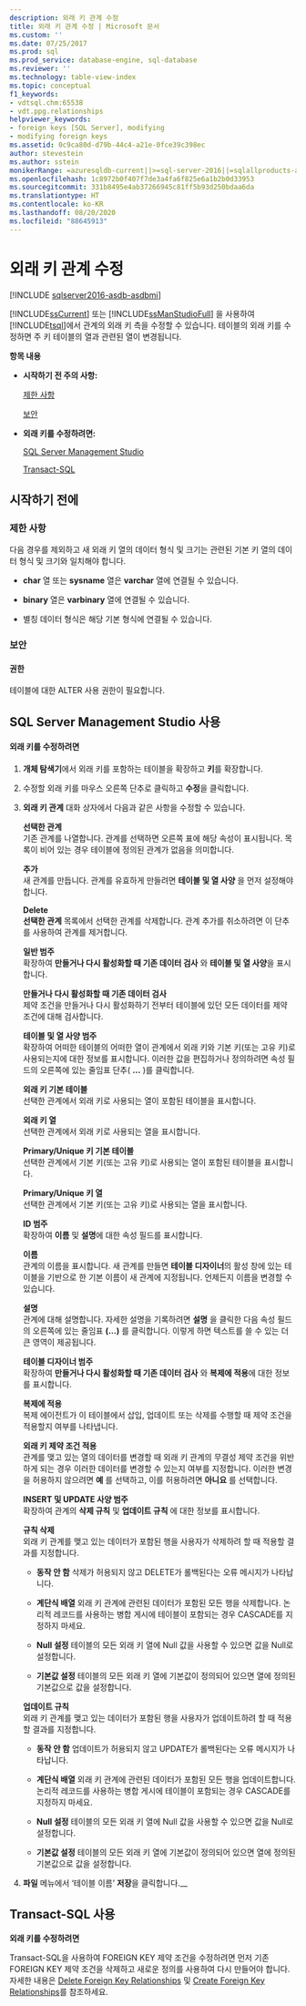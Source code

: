 ```yaml
---
description: 외래 키 관계 수정
title: 외래 키 관계 수정 | Microsoft 문서
ms.custom: ''
ms.date: 07/25/2017
ms.prod: sql
ms.prod_service: database-engine, sql-database
ms.reviewer: ''
ms.technology: table-view-index
ms.topic: conceptual
f1_keywords:
- vdtsql.chm:65538
- vdt.ppg.relationships
helpviewer_keywords:
- foreign keys [SQL Server], modifying
- modifying foreign keys
ms.assetid: 0c9ca80d-d79b-44c4-a21e-0fce39c398ec
author: stevestein
ms.author: sstein
monikerRange: =azuresqldb-current||>=sql-server-2016||=sqlallproducts-allversions||>=sql-server-linux-2017||=azuresqldb-mi-current
ms.openlocfilehash: 1c8972b0f407f7de3a4fa6f825e6a1b2b0d33953
ms.sourcegitcommit: 331b8495e4ab37266945c81ff5b93d250bdaa6da
ms.translationtype: HT
ms.contentlocale: ko-KR
ms.lasthandoff: 08/20/2020
ms.locfileid: "88645913"
---
```

# <a name="modify-foreign-key-relationships"></a>외래 키 관계 수정

[!INCLUDE [sqlserver2016-asdb-asdbmi](../../includes/applies-to-version/sqlserver2016-asdb-asdbmi.md)]

  [!INCLUDE[ssCurrent](../../includes/sscurrent-md.md)] 또는 [!INCLUDE[ssManStudioFull](../../includes/ssmanstudiofull-md.md)] 을 사용하여 [!INCLUDE[tsql](../../includes/tsql-md.md)]에서 관계의 외래 키 측을 수정할 수 있습니다. 테이블의 외래 키를 수정하면 주 키 테이블의 열과 관련된 열이 변경됩니다.  
  
 **항목 내용**  
  
-   **시작하기 전 주의 사항:**  
  
     [제한 사항](#Restrictions)  
  
     [보안](#Security)  
  
-   **외래 키를 수정하려면:**  
  
     [SQL Server Management Studio](#SSMSProcedure)  
  
     [Transact-SQL](#TsqlProcedure)  
  
##  <a name="before-you-begin"></a><a name="BeforeYouBegin"></a> 시작하기 전에  
  
###  <a name="limitations-and-restrictions"></a><a name="Restrictions"></a> 제한 사항  
 다음 경우를 제외하고 새 외래 키 열의 데이터 형식 및 크기는 관련된 기본 키 열의 데이터 형식 및 크기와 일치해야 합니다.  
  
-   **char** 열 또는 **sysname** 열은 **varchar** 열에 연결될 수 있습니다.  
  
-   **binary** 열은 **varbinary** 열에 연결될 수 있습니다.  
  
-   별칭 데이터 형식은 해당 기본 형식에 연결될 수 있습니다.  
  
###  <a name="security"></a><a name="Security"></a> 보안  
  
####  <a name="permissions"></a><a name="Permissions"></a> 권한  
 테이블에 대한 ALTER 사용 권한이 필요합니다.  
  
##  <a name="using-sql-server-management-studio"></a><a name="SSMSProcedure"></a> SQL Server Management Studio 사용  
  
#### <a name="to-modify-a-foreign-key"></a>외래 키를 수정하려면  
  
1.  **개체 탐색기**에서 외래 키를 포함하는 테이블을 확장하고 **키**를 확장합니다.  
  
2.  수정할 외래 키를 마우스 오른쪽 단추로 클릭하고 **수정**을 클릭합니다.  
  
3.  **외래 키 관계** 대화 상자에서 다음과 같은 사항을 수정할 수 있습니다.  
  
     **선택한 관계**  
     기존 관계를 나열합니다. 관계를 선택하면 오른쪽 표에 해당 속성이 표시됩니다. 목록이 비어 있는 경우 테이블에 정의된 관계가 없음을 의미합니다.  
  
     **추가**  
     새 관계를 만듭니다. 관계를 유효하게 만들려면 **테이블 및 열 사양** 을 먼저 설정해야 합니다.  
  
     **Delete**  
     **선택한 관계** 목록에서 선택한 관계를 삭제합니다. 관계 추가를 취소하려면 이 단추를 사용하여 관계를 제거합니다.  
  
     **일반 범주**  
     확장하여 **만들거나 다시 활성화할 때 기존 데이터 검사** 와 **테이블 및 열 사양**을 표시합니다.  
  
     **만들거나 다시 활성화할 때 기존 데이터 검사**  
     제약 조건을 만들거나 다시 활성화하기 전부터 테이블에 있던 모든 데이터를 제약 조건에 대해 검사합니다.  
  
     **테이블 및 열 사양 범주**  
     확장하여 어떠한 테이블의 어떠한 열이 관계에서 외래 키와 기본 키(또는 고유 키)로 사용되는지에 대한 정보를 표시합니다. 이러한 값을 편집하거나 정의하려면 속성 필드의 오른쪽에 있는 줄임표 단추( **...** )를 클릭합니다.  
  
     **외래 키 기본 테이블**  
     선택한 관계에서 외래 키로 사용되는 열이 포함된 테이블을 표시합니다.  
  
     **외래 키 열**  
     선택한 관계에서 외래 키로 사용되는 열을 표시합니다.  
  
     **Primary/Unique 키 기본 테이블**  
     선택한 관계에서 기본 키(또는 고유 키)로 사용되는 열이 포함된 테이블을 표시합니다.  
  
     **Primary/Unique 키 열**  
     선택한 관계에서 기본 키(또는 고유 키)로 사용되는 열을 표시합니다.  
  
     **ID 범주**  
     확장하여 **이름** 및 **설명**에 대한 속성 필드를 표시합니다.  
  
     **이름**  
     관계의 이름을 표시합니다. 새 관계를 만들면 **테이블 디자이너**의 활성 창에 있는 테이블을 기반으로 한 기본 이름이 새 관계에 지정됩니다. 언제든지 이름을 변경할 수 있습니다.  
  
     **설명**  
     관계에 대해 설명합니다. 자세한 설명을 기록하려면 **설명** 을 클릭한 다음 속성 필드의 오른쪽에 있는 줄임표 **(...)** 를 클릭합니다. 이렇게 하면 텍스트를 쓸 수 있는 더 큰 영역이 제공됩니다.  
  
     **테이블 디자이너 범주**  
     확장하여 **만들거나 다시 활성화할 때 기존 데이터 검사** 와 **복제에 적용**에 대한 정보를 표시합니다.  
  
     **복제에 적용**  
     복제 에이전트가 이 테이블에서 삽입, 업데이트 또는 삭제를 수행할 때 제약 조건을 적용할지 여부를 나타냅니다.  
  
     **외래 키 제약 조건 적용**  
     관계를 맺고 있는 열의 데이터를 변경할 때 외래 키 관계의 무결성 제약 조건을 위반하게 되는 경우 이러한 데이터를 변경할 수 있는지 여부를 지정합니다. 이러한 변경을 허용하지 않으려면 **예** 를 선택하고, 이를 허용하려면 **아니요** 를 선택합니다.  
  
     **INSERT 및 UPDATE 사양 범주**  
     확장하여 관계의 **삭제 규칙** 및 **업데이트 규칙** 에 대한 정보를 표시합니다.  
  
     **규칙 삭제**  
     외래 키 관계를 맺고 있는 데이터가 포함된 행을 사용자가 삭제하려 할 때 적용할 결과를 지정합니다.  
  
    -   **동작 안 함** 삭제가 허용되지 않고 DELETE가 롤백된다는 오류 메시지가 나타납니다.  
  
    -   **계단식 배열** 외래 키 관계에 관련된 데이터가 포함된 모든 행을 삭제합니다. 논리적 레코드를 사용하는 병합 게시에 테이블이 포함되는 경우 CASCADE를 지정하지 마세요.  
  
    -   **Null 설정** 테이블의 모든 외래 키 열에 Null 값을 사용할 수 있으면 값을 Null로 설정합니다.  
  
    -   **기본값 설정** 테이블의 모든 외래 키 열에 기본값이 정의되어 있으면 열에 정의된 기본값으로 값을 설정합니다.  
  
     **업데이트 규칙**  
     외래 키 관계를 맺고 있는 데이터가 포함된 행을 사용자가 업데이트하려 할 때 적용할 결과를 지정합니다.  
  
    -   **동작 안 함** 업데이트가 허용되지 않고 UPDATE가 롤백된다는 오류 메시지가 나타납니다.  
  
    -   **계단식 배열** 외래 키 관계에 관련된 데이터가 포함된 모든 행을 업데이트합니다. 논리적 레코드를 사용하는 병합 게시에 테이블이 포함되는 경우 CASCADE를 지정하지 마세요.  
  
    -   **Null 설정** 테이블의 모든 외래 키 열에 Null 값을 사용할 수 있으면 값을 Null로 설정합니다.  
  
    -   **기본값 설정** 테이블의 모든 외래 키 열에 기본값이 정의되어 있으면 열에 정의된 기본값으로 값을 설정합니다.  
  
4.  **파일** 메뉴에서 ‘테이블 이름’ **저장**을 클릭합니다.__  
  
##  <a name="using-transact-sql"></a><a name="TsqlProcedure"></a> Transact-SQL 사용  
 **외래 키를 수정하려면**  
  
 Transact-SQL을 사용하여 FOREIGN KEY 제약 조건을 수정하려면 먼저 기존 FOREIGN KEY 제약 조건을 삭제하고 새로운 정의를 사용하여 다시 만들어야 합니다. 자세한 내용은 [Delete Foreign Key Relationships](../../relational-databases/tables/delete-foreign-key-relationships.md) 및 [Create Foreign Key Relationships](../../relational-databases/tables/create-foreign-key-relationships.md)를 참조하세요.  
  
###  <a name="TsqlExample"></a>  
